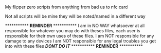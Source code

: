 My flipper zero scripts from anything from bad us to nfc card

Not all scripts will be mine they will be noted/named in a different way

*********** **REMINDER** ***********
I am in NO WAY whatsoever at all responsible for whatever you may do with theses files, each user is responsible for their own uses of these files.
I am NOT responsible for any damage to any devices
I am NOT responsible for any legal troubles you get into with these files ***DONT DO IT***
*********** **REMINDER** ***********
